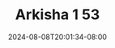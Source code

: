 --- 
title: "Arkisha 1 53"
description: "streaming bokep Arkisha 1 53 tiktok video full new"
date: 2024-08-08T20:01:34-08:00
file_code: "osm0vn92vvce"
draft: false
cover: "xxay91cucdccph5k.jpg"
tags: ["Arkisha", "bokep-indo", "bokep-viral", "bokep-ig"]
length: 154
fld_id: "1482657"
foldername: "Arkisha 1"
categories: ["Arkisha 1"]
views: 0
---